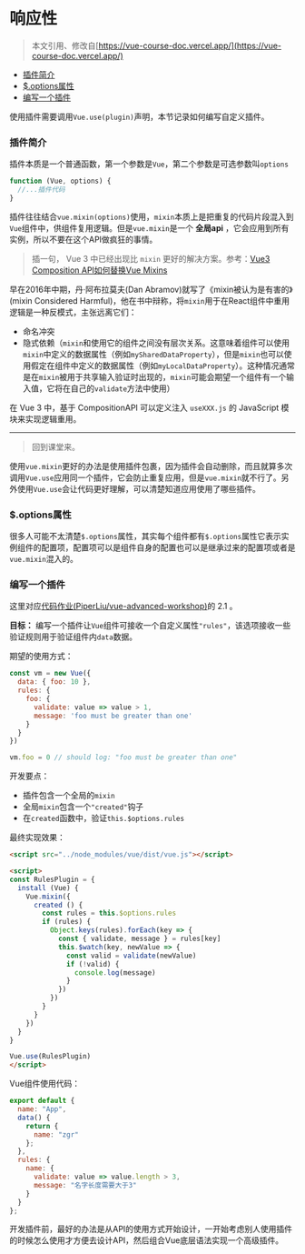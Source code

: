 # 响应性

> 本文引用、修改自[https://vue-course-doc.vercel.app/](https://vue-course-doc.vercel.app/)

<!-- @import "[TOC]" {cmd="toc" depthFrom=3 depthTo=6 orderedList=false} -->

<!-- code_chunk_output -->

- [插件简介](#插件简介)
- [$.options属性](#options属性)
- [编写一个插件](#编写一个插件)

<!-- /code_chunk_output -->

使用插件需要调用`Vue.use(plugin)`声明，本节记录如何编写自定义插件。

### 插件简介

插件本质是一个普通函数，第一个参数是`Vue`，第二个参数是可选参数叫`options`

```js
function (Vue, options) {
  //...插件代码
}
```

插件往往结合`vue.mixin(options)`使用，`mixin`本质上是把重复的代码片段混入到`Vue`组件中，供组件复用逻辑。但是`vue.mixin`是一个 **全局api** ，它会应用到所有实例，所以不要在这个API做疯狂的事情。

> 插一句， Vue 3 中已经出现比 `mixin` 更好的解决方案。参考：[Vue3 Composition API如何替换Vue Mixins](https://www.imooc.com/article/303667)

早在2016年中期，丹·阿布拉莫夫(Dan Abramov)就写了《mixin被认为是有害的》(mixin Considered Harmful)，他在书中辩称，将`mixin`用于在React组件中重用逻辑是一种反模式，主张远离它们：
- 命名冲突
- 隐式依赖（`mixin`和使用它的组件之间没有层次关系。这意味着组件可以使用`mixin`中定义的数据属性（例如`mySharedDataProperty`），但是`mixin`也可以使用假定在组件中定义的数据属性（例如`myLocalDataProperty`）。这种情况通常是在`mixin`被用于共享输入验证时出现的，`mixin`可能会期望一个组件有一个输入值，它将在自己的`validate`方法中使用）

在 Vue 3 中，基于 CompositionAPI 可以定义注入 `useXXX.js` 的 JavaScript 模块来实现逻辑重用。

****

> 回到课堂来。

使用`vue.mixin`更好的办法是使用插件包裹，因为插件会自动删除，而且就算多次调用`Vue.use`应用同一个插件，它会防止重复应用，但是`vue.mixin`就不行了。另外使用`Vue.use`会让代码更好理解，可以清楚知道应用使用了哪些插件。

### $.options属性
很多人可能不太清楚`$.options`属性，其实每个组件都有`$.options`属性它表示实例组件的配置项，配置项可以是组件自身的配置也可以是继承过来的配置项或者是`vue.mixin`混入的。

### 编写一个插件

这里对应[代码作业(PiperLiu/vue-advanced-workshop)]((https://github.com/PiperLiu/vue-advanced-workshop))的 2.1 。

**目标：** 编写一个插件让`Vue`组件可接收一个自定义属性`"rules"`，该选项接收一些验证规则用于验证组件内`data`数据。

期望的使用方式：
```js
const vm = new Vue({
  data: { foo: 10 },
  rules: {
    foo: {
      validate: value => value > 1,
      message: 'foo must be greater than one'
    }
  }
})
```

```js
vm.foo = 0 // should log: "foo must be greater than one"
```

开发要点：
- 插件包含一个全局的`mixin`
- 全局`mixin`包含一个`"created"`钩子
- 在`created`函数中，验证`this.$options.rules`

最终实现效果：

```html
<script src="../node_modules/vue/dist/vue.js"></script>

<script>
const RulesPlugin = {
  install (Vue) {
    Vue.mixin({
      created () {
        const rules = this.$options.rules
        if (rules) {
          Object.keys(rules).forEach(key => {
            const { validate, message } = rules[key]
            this.$watch(key, newValue => {
              const valid = validate(newValue)
              if (!valid) {
                console.log(message)
              }
            })
          })
        }
      }
    })
  }
}

Vue.use(RulesPlugin)
</script>
```

Vue组件使用代码：
```js
export default {
  name: "App",
  data() {
    return {
      name: "zgr"
    };
  },
  rules: {
    name: {
      validate: value => value.length > 3,
      message: "名字长度需要大于3"
    }
  }
};
```

开发插件前，最好的办法是从API的使用方式开始设计，一开始考虑别人使用插件的时候怎么使用才方便去设计API，然后组合Vue底层语法实现一个高级插件。
